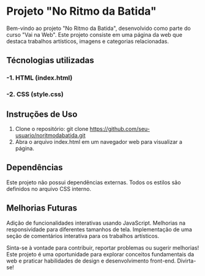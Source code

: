 # Projeto "No Ritmo da Batida"

Bem-vindo ao projeto "No Ritmo da Batida", desenvolvido como parte do curso "Vai na Web". Este projeto consiste em uma página da web que destaca trabalhos artísticos, imagens e categorias relacionadas.

 ## Técnologias utilizadas

### -1. HTML (index.html)

### -2. CSS (style.css)



## Instruções de Uso
1. Clone o repositório: git clone https://github.com/seu-usuario/noritmodabatida.git
2. Abra o arquivo index.html em um navegador web para visualizar a página.

## Dependências
Este projeto não possui dependências externas. Todos os estilos são definidos no arquivo CSS interno.

## Melhorias Futuras
Adição de funcionalidades interativas usando JavaScript.
Melhorias na responsividade para diferentes tamanhos de tela.
Implementação de uma seção de comentários interativa para os trabalhos artísticos.

Sinta-se à vontade para contribuir, reportar problemas ou sugerir melhorias! Este projeto é uma oportunidade para explorar conceitos fundamentais da web e praticar habilidades de design e desenvolvimento front-end. Divirta-se!